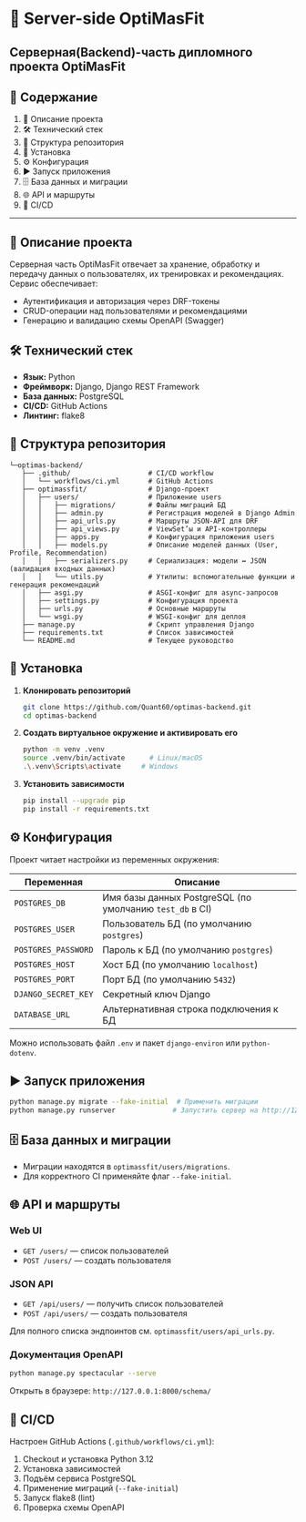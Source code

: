 # 🏃 Server-side OptiMasFit

## **Серверная(Backend)-часть дипломного проекта OptiMasFit**

## 📑 Содержание

1. 📝 Описание проекта
2. 🛠️ Технический стек
3. 📂 Структура репозитория
4. 🚀 Установка
5. ⚙️ Конфигурация
6. ▶️ Запуск приложения
7. 🗄️ База данных и миграции
8. 🌐 API и маршруты
9. 🔄 CI/CD

---

## 📝 Описание проекта

Серверная часть OptiMasFit отвечает за хранение, обработку и передачу данных о пользователях, их тренировках и рекомендациях. Сервис обеспечивает:

* Аутентификация и авторизация через DRF-токены
* CRUD-операции над пользователями и рекомендациями
* Генерацию и валидацию схемы OpenAPI (Swagger)

## 🛠️ Технический стек

* **Язык:** Python
* **Фреймворк:** Django, Django REST Framework
* **База данных:** PostgreSQL
* **CI/CD:** GitHub Actions
* **Линтинг:** flake8

## 📂 Структура репозитория

```text
└─optimas-backend/
   ├── .github/                   # CI/CD workflow
   │   └── workflows/ci.yml       # GitHub Actions
   ├── optimassfit/               # Django-проект
   │   ├── users/                 # Приложение users
   │   │   ├── migrations/        # Файлы миграций БД
   │   │   ├── admin.py           # Регистрация моделей в Django Admin
   │   │   ├── api_urls.py        # Маршруты JSON-API для DRF
   │   │   ├── api_views.py       # ViewSet’ы и API-контроллеры
   │   │   ├── apps.py            # Конфигурация приложения users
   │   │   ├── models.py          # Описание моделей данных (User, Profile, Recommendation)
   │   │   ├── serializers.py     # Сериализация: модели ↔ JSON (валидация входных данных)
   │   │   └── utils.py           # Утилиты: вспомогательные функции и генерация рекомендаций
   │   ├── asgi.py                # ASGI-конфиг для async-запросов
   │   ├── settings.py            # Конфигурация проекта
   │   ├── urls.py                # Основные маршруты
   │   └── wsgi.py                # WSGI-конфиг для деплоя
   ├── manage.py                  # Скрипт управления Django
   ├── requirements.txt           # Список зависимостей
   └── README.md                  # Текущее руководство
```

## 🚀 Установка

1. **Клонировать репозиторий**

   ```bash
   git clone https://github.com/Quant60/optimas-backend.git
   cd optimas-backend
   ```
2. **Создать виртуальное окружение и активировать его**

   ```bash
   python -m venv .venv
   source .venv/bin/activate      # Linux/macOS
   .\.venv\Scripts\activate     # Windows
   ```
3. **Установить зависимости**

   ```bash
   pip install --upgrade pip
   pip install -r requirements.txt
   ```

## ⚙️ Конфигурация

Проект читает настройки из переменных окружения:

| Переменная          | Описание                                                 |
| ------------------- | -------------------------------------------------------- |
| `POSTGRES_DB`       | Имя базы данных PostgreSQL (по умолчанию `test_db` в CI) |
| `POSTGRES_USER`     | Пользователь БД (по умолчанию `postgres`)                |
| `POSTGRES_PASSWORD` | Пароль к БД (по умолчанию `postgres`)                    |
| `POSTGRES_HOST`     | Хост БД (по умолчанию `localhost`)                       |
| `POSTGRES_PORT`     | Порт БД (по умолчанию `5432`)                            |
| `DJANGO_SECRET_KEY` | Секретный ключ Django                                    |
| `DATABASE_URL`      | Альтернативная строка подключения к БД                   |

Можно использовать файл `.env` и пакет `django-environ` или `python-dotenv`.

## ▶️ Запуск приложения

```bash
python manage.py migrate --fake-initial  # Применить миграции
python manage.py runserver              # Запустить сервер на http://127.0.0.1:8000
```

## 🗄️ База данных и миграции

* Миграции находятся в `optimassfit/users/migrations`.
* Для корректного CI применяйте флаг `--fake-initial`.

## 🌐 API и маршруты

### Web UI

* `GET /users/` — список пользователей
* `POST /users/` — создать пользователя

### JSON API

* `GET /api/users/` — получить список пользователей
* `POST /api/users/` — создать пользователя

Для полного списка эндпоинтов см. `optimassfit/users/api_urls.py`.

### Документация OpenAPI

```bash
python manage.py spectacular --serve
```

Открыть в браузере: `http://127.0.0.1:8000/schema/`

## 🔄 CI/CD

Настроен GitHub Actions (`.github/workflows/ci.yml`):

1. Checkout и установка Python 3.12
2. Установка зависимостей
3. Подъём сервиса PostgreSQL
4. Применение миграций (`--fake-initial`)
5. Запуск flake8 (lint)
6. Проверка схемы OpenAPI
